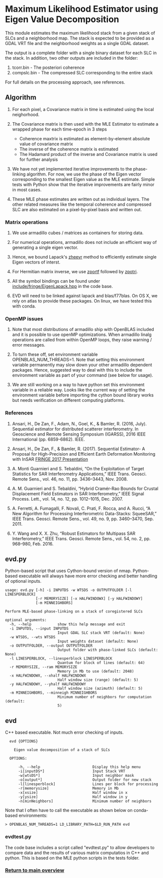 # Maximum Likelihood Estimator using Eigen Value Decomposition

This module estimates the maximum likelihood stack from a given stack of SLCs and a neighborhood map. The stack is expected to be provided as a GDAL VRT file and the neighborhood weights as a single GDAL dataset. 

The output is a complete folder with a single binary dataset for each SLC in the stack. In addition, two other outputs are included in the folder:

1) tcorr.bin - The posteriori coherence
2) compslc.bin - The compressed SLC corresponding to the entire stack


For full details on the processing approach, see references.

## Algorithm

1. For each pixel, a Covariance matrix in time is estimated using the local neighorhood.

2. The Covariance matrix is then used with the MLE Estimator to estimate a wrapped phase for each time-epoch in 3 steps
    - Coherence maxtrix is estimated as element-by-element absolute value of covariance matrix
    - The inverse of the coherence matrix is estimated
    - The Hadamard product of the inverse and Covariance matrix is used for further analysis

3. We have not yet implemented iterative improvements to the phase-linking algorithm. For now, we use the phase of the Eigen vector corresponding to the smallest Eigen value as the MLE estimate. Simple tests with Python show that the iterative improvements are fairly minor in most cases.

4. These MLE phase estimates are written out as individual layers. The other related measures like the temporal coherence and compressed SLC are also estimated on a pixel-by-pixel basis and written out.


### Matrix operations

1. We use armadillo cubes / matrices as containers for storing data.

2. For numerical operations, armadillo does not include an efficient way of generating a single eigen vector.

3. Hence, we bound Lapack's [zheevr](http://www.netlib.org/lapack/explore-html/d9/dd2/zheevr_8f.html) method to efficiently estimate single Eigen vectors of interst. 

4. For Hermitian matrix inverse, we use [zportf](http://www.netlib.org/lapack/explore-3.1.1-html/zpotrf.f.html) followed by [zpotri](http://www.netlib.org/lapack/explore-3.1.1-html/zpotri.f.html).

5. All the symbol bindings can be found under [include/fringe/EigenLapack.hpp](../../../include/cstamps/EigenLapack.hpp) in the code base. 

6. EVD will need to be linked against lapack and blas/f77blas. On OS X, we rely on atlas to provide these packages. On linux, we have tested this with conda. 


### OpenMP issues

1. Note that most distributions of armadillo ship with OpenBLAS included and it is possible to use openMP optimizations. When armadillo linalg operations are called from within OpenMP loops, they raise warning / error messages. 

2. To turn these off, set environment variable OPENBLAS_NUM_THREADS=1. Note that setting this environment variable permanently may slow down your other armadillo dependent packages. Hence, suggested way to deal with this to include the environment variable as part of your command (see below for usage).

3. We are still working on a way to have python set this environment variable in a reliable way. Looks like the current way of setting the environment variable before importing the cython bound library works but needs verification on different computing platforms.


### References

1. Ansari, H., De Zan, F., Adam, N., Goel, K., & Bamler, R. (2016, July). Sequential estimator for distributed scatterer interferometry. In Geoscience and Remote Sensing Symposium (IGARSS), 2016 IEEE International (pp. 6859-6862). IEEE.

2. Ansari, H., De Zan, F., & Bamler, R. (2017). Sequential Estimator- A Proposal for High-Precision and Efficient Earth Deformation Monitoring with InSAR [FRINGE 2017 Presentation](http://fringe.esa.int/files/presentation324.pdf) 


3. A. Monti Guarnieri and S. Tebaldini, “On the Exploitation of Target Statistics for SAR Interferometry Applications,” IEEE Trans. Geosci. Remote Sens., vol. 46, no. 11, pp. 3436–3443, Nov. 2008.

4. A. M. Guarnieri and S. Tebaldini, “Hybrid Cramér-Rao Bounds for Crustal Displacement Field Estimators in SAR Interferometry,” IEEE Signal Process. Lett., vol. 14, no. 12, pp. 1012–1015, Dec. 2007.

5. A. Ferretti, A. Fumagalli, F. Novali, C. Prati, F. Rocca, and A. Rucci, “A New Algorithm for Processing Interferometric Data-Stacks: SqueeSAR,” IEEE Trans. Geosci. Remote Sens., vol. 49, no. 9, pp. 3460–3470, Sep. 2011.

6. Y. Wang and X. X. Zhu, “Robust Estimators for Multipass SAR Interferometry,” IEEE Trans. Geosci. Remote Sens., vol. 54, no. 2, pp. 968–980, Feb. 2016.


## evd.py 

Python-based script that uses Cython-bound version of nmap.
Python-based executable will always have more error checking and better handling of optional inputs. 

```
usage: evd.py [-h] -i INPUTDS -w WTSDS -o OUTPUTFOLDER [-l LINESPERBLOCK]
              [-r MEMORYSIZE] [-x HALFWINDOWX] [-y HALFWINDOWY]
              [-m MINNEIGHBORS]

Perform MLE-based phase-linking on a stack of coregistered SLCs

optional arguments:
  -h, --help            show this help message and exit
  -i INPUTDS, --input INPUTDS
                        Input GDAL SLC stack VRT (default: None)
  -w WTSDS, --wts WTSDS
                        Input weights dataset (default: None)
  -o OUTPUTFOLDER, --output OUTPUTFOLDER
                        Output folder with phase-linked SLCs (default: None)
  -l LINESPERBLOCK, --linesperblock LINESPERBLOCK
                        Quantum for block of lines (default: 64)
  -r MEMORYSIZE, --ram MEMORYSIZE
                        Memory in Mb to use (default: 2048)
  -x HALFWINDOWX, --xhalf HALFWINDOWX
                        Half window size (range) (default: 5)
  -y HALFWINDOWY, --yhalf HALFWINDOWY
                        Half window size (azimuth) (default: 5)
  -m MINNEIGHBORS, --minneigh MINNEIGHBORS
                        Minimum number of neighbors for computation (default:
                        5)
```



## evd

C++ based executable. Not much error checking of inputs.

```
  evd {OPTIONS}

    Eigen value decomposition of a stack of SLCs

  OPTIONS:

      -h, --help                        Display this help menu
      -i[inputDS*]                      Input Stack VRT
      -w[wtsDS*]                        Input neighbor mask
      -o[output*]                       Output folder for new stack
      -l[linesperblock]                 Lines per block for processing
      -r[memorysize]                    Memory in Mb
      -x[xsize]                         Half window in x
      -y[ysize]                         Half window in y
      -n[minNeighbors]                  Minimum number of neighbors
```


Note that I often have to call the executable as shown below on conda-based environments:

```
> OPENBLAS_NUM_THREADS=1 LD_LIBRARY_PATH=$LD_RUN_PATH evd
```

### evdtest.py

The code base includes a script called "evdtest.py" to allow developers to compare data and the results of various matrix computatios in C++ and python. This is based on the MLE python scripts in the tests folder.


### [Return to main overview](../../../README.md)

